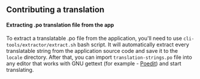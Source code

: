 ## Contributing a translation
#### Extracting .po translation file from the app
To extract a translatable .po file from the application, you'll need to use `cli-tools/extractor/extract.sh` bash script.
It will automatically extract every translatable string from the application source code and save it to the `locale` directory.
After that, you can import `translation-strings.po` file into any editor that works with GNU gettext (for example - [Poedit]) and start translating.

[Poedit]: <https://poedit.net/>